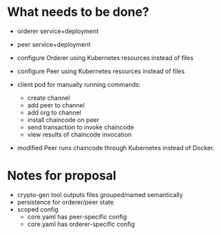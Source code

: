 # What needs to be done?

- orderer service+deployment
- peer service+deployment
- configure Orderer using Kubernetes resources instead of files
- configure Peer using Kubernetes resources instead of files

- client pod for manually running commands:
    - create channel
    - add peer to channel
    - add org to channel
    - install chaincode on peer
    - send transaction to invoke chaincode
    - view results of chaincode invocation

- modified Peer runs chaincode through Kubernetes instead of Docker.

# Notes for proposal

- crypto-gen tool outputs files grouped/named semantically
- persistence for orderer/peer state
- scoped config
    - core.yaml has peer-specific config
    - core.yaml has orderer-specific config
